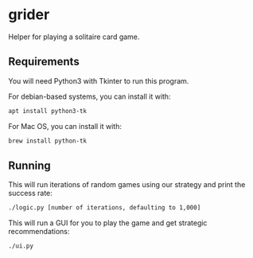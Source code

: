 # grider

Helper for playing a solitaire card game.

## Requirements

You will need Python3 with Tkinter to run this program.

For debian-based systems, you can install it with:
```sh
apt install python3-tk
```

For Mac OS, you can install it with:
```sh
brew install python-tk
```

## Running

This will run iterations of random games using our strategy and print the success rate:

```sh
./logic.py [number of iterations, defaulting to 1,000]
```

This will run a GUI for you to play the game and get strategic recommendations:

```sh
./ui.py
```
